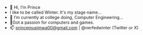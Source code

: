 - 👋 Hi, I’m Prince
- I like to be called Winter. It's my stage name...
- 🌱 I’m currently at college doing, Computer Engineering...
- 💞️Got a passion for computers and games. 
- 📫 princemusimwa00@gmail.com | @nerfedwinter (Twitter or X)

<!---
tyrantWinter/tyrantWinter is a ✨ special ✨ repository because its `README.md` (this file) appears on your GitHub profile.
You can click the Preview link to take a look at your changes.
--->
